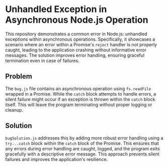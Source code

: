 # Unhandled Exception in Asynchronous Node.js Operation

This repository demonstrates a common error in Node.js: unhandled exceptions within asynchronous operations.  Specifically, it showcases a scenario where an error within a Promise's `reject` handler is not properly caught, leading to the application crashing without informative error messages. The solution improves error handling, ensuring graceful termination even in case of failures.

## Problem

The `bug.js` file contains an asynchronous operation using `fs.readFile` wrapped in a Promise. While the `catch` block attempts to handle errors, a silent failure might occur if an exception is thrown within the `catch` block itself. This will leave the program terminating without proper logging or cleanup.

## Solution

`bugSolution.js` addresses this by adding more robust error handling using a `try...catch` block within the `catch` block of the Promise.  This ensures that any errors during error handling are caught, logged, and the program exits gracefully with a descriptive error message.  This approach prevents silent failures and improves the application's resilience.
